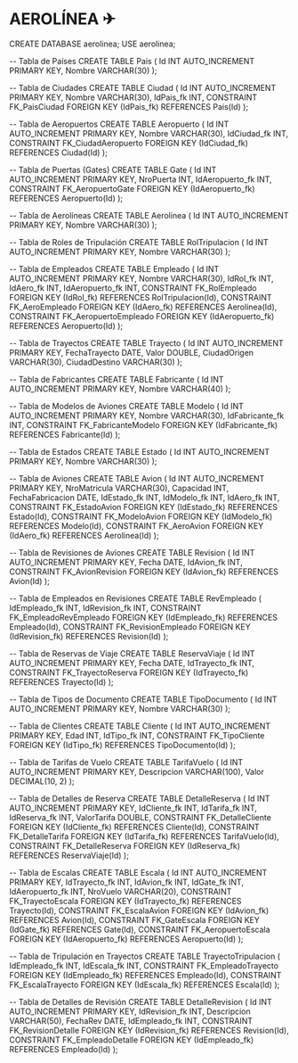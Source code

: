# AEROLÍNEA ✈

CREATE DATABASE aerolinea;
USE aerolinea;

-- Tabla de Países
CREATE TABLE Pais (
  Id INT AUTO_INCREMENT PRIMARY KEY,
  Nombre VARCHAR(30)
);

-- Tabla de Ciudades
CREATE TABLE Ciudad (
  Id INT AUTO_INCREMENT PRIMARY KEY,
  Nombre VARCHAR(30),
  IdPais_fk INT,
  CONSTRAINT FK_PaisCiudad FOREIGN KEY (IdPais_fk) REFERENCES Pais(Id)
);

-- Tabla de Aeropuertos
CREATE TABLE Aeropuerto (
  Id INT AUTO_INCREMENT PRIMARY KEY,
  Nombre VARCHAR(30),
  IdCiudad_fk INT,
  CONSTRAINT FK_CiudadAeropuerto FOREIGN KEY (IdCiudad_fk) REFERENCES Ciudad(Id)
);

-- Tabla de Puertas (Gates)
CREATE TABLE Gate (
  Id INT AUTO_INCREMENT PRIMARY KEY,
  NroPuerta INT,
  IdAeropuerto_fk INT,
  CONSTRAINT FK_AeropuertoGate FOREIGN KEY (IdAeropuerto_fk) REFERENCES Aeropuerto(Id)
);

-- Tabla de Aerolíneas
CREATE TABLE Aerolinea (
  Id INT AUTO_INCREMENT PRIMARY KEY,
  Nombre VARCHAR(30)
);

-- Tabla de Roles de Tripulación
CREATE TABLE RolTripulacion (
  Id INT AUTO_INCREMENT PRIMARY KEY,
  Nombre VARCHAR(30)
);

-- Tabla de Empleados
CREATE TABLE Empleado (
  Id INT AUTO_INCREMENT PRIMARY KEY,
  Nombre VARCHAR(30),
  IdRol_fk INT,
  IdAero_fk INT,
  IdAeropuerto_fk INT,
  CONSTRAINT FK_RolEmpleado FOREIGN KEY (IdRol_fk) REFERENCES RolTripulacion(Id),
  CONSTRAINT FK_AeroEmpleado FOREIGN KEY (IdAero_fk) REFERENCES Aerolinea(Id),
  CONSTRAINT FK_AeropuertoEmpleado FOREIGN KEY (IdAeropuerto_fk) REFERENCES Aeropuerto(Id)
);

-- Tabla de Trayectos
CREATE TABLE Trayecto (
  Id INT AUTO_INCREMENT PRIMARY KEY,
  FechaTrayecto DATE,
  Valor DOUBLE,
  CiudadOrigen VARCHAR(30),
  CiudadDestino VARCHAR(30)
);

-- Tabla de Fabricantes
CREATE TABLE Fabricante (
  Id INT AUTO_INCREMENT PRIMARY KEY,
  Nombre VARCHAR(40)
);

-- Tabla de Modelos de Aviones
CREATE TABLE Modelo (
  Id INT AUTO_INCREMENT PRIMARY KEY,
  Nombre VARCHAR(30),
  IdFabricante_fk INT,
  CONSTRAINT FK_FabricanteModelo FOREIGN KEY (IdFabricante_fk) REFERENCES Fabricante(Id)
);

-- Tabla de Estados
CREATE TABLE Estado (
  Id INT AUTO_INCREMENT PRIMARY KEY,
  Nombre VARCHAR(30)
);

-- Tabla de Aviones
CREATE TABLE Avion (
  Id INT AUTO_INCREMENT PRIMARY KEY,
  NroMatricula VARCHAR(30),
  Capacidad INT,
  FechaFabricacion DATE,
  IdEstado_fk INT,
  IdModelo_fk INT,
  IdAero_fk INT,
  CONSTRAINT FK_EstadoAvion FOREIGN KEY (IdEstado_fk) REFERENCES Estado(Id),
  CONSTRAINT FK_ModeloAvion FOREIGN KEY (IdModelo_fk) REFERENCES Modelo(Id),
  CONSTRAINT FK_AeroAvion FOREIGN KEY (IdAero_fk) REFERENCES Aerolinea(Id)
);

-- Tabla de Revisiones de Aviones
CREATE TABLE Revision (
  Id INT AUTO_INCREMENT PRIMARY KEY,
  Fecha DATE,
  IdAvion_fk INT,
  CONSTRAINT FK_AvionRevision FOREIGN KEY (IdAvion_fk) REFERENCES Avion(Id)
);

-- Tabla de Empleados en Revisiones
CREATE TABLE RevEmpleado (
  IdEmpleado_fk INT,
  IdRevision_fk INT,
  CONSTRAINT FK_EmpleadoRevEmpleado FOREIGN KEY (IdEmpleado_fk) REFERENCES Empleado(Id),
  CONSTRAINT FK_RevisionEmpleado FOREIGN KEY (IdRevision_fk) REFERENCES Revision(Id)
);

-- Tabla de Reservas de Viaje
CREATE TABLE ReservaViaje (
  Id INT AUTO_INCREMENT PRIMARY KEY,
  Fecha DATE,
  IdTrayecto_fk INT,
  CONSTRAINT FK_TrayectoReserva FOREIGN KEY (IdTrayecto_fk) REFERENCES Trayecto(Id)
);

-- Tabla de Tipos de Documento
CREATE TABLE TipoDocumento (
  Id INT AUTO_INCREMENT PRIMARY KEY,
  Nombre VARCHAR(30)
);

-- Tabla de Clientes
CREATE TABLE Cliente (
  Id INT AUTO_INCREMENT PRIMARY KEY,
  Edad INT,
  IdTipo_fk INT,
  CONSTRAINT FK_TipoCliente FOREIGN KEY (IdTipo_fk) REFERENCES TipoDocumento(Id)
);

-- Tabla de Tarifas de Vuelo
CREATE TABLE TarifaVuelo (
  Id INT AUTO_INCREMENT PRIMARY KEY,
  Descripcion VARCHAR(100),
  Valor DECIMAL(10, 2)
);

-- Tabla de Detalles de Reserva
CREATE TABLE DetalleReserva (
  Id INT AUTO_INCREMENT PRIMARY KEY,
  IdCliente_fk INT,
  IdTarifa_fk INT,
  IdReserva_fk INT,
  ValorTarifa DOUBLE,
  CONSTRAINT FK_DetalleCliente FOREIGN KEY (IdCliente_fk) REFERENCES Cliente(Id),
  CONSTRAINT FK_DetalleTarifa FOREIGN KEY (IdTarifa_fk) REFERENCES TarifaVuelo(Id),
  CONSTRAINT FK_DetalleReserva FOREIGN KEY (IdReserva_fk) REFERENCES ReservaViaje(Id)
);

-- Tabla de Escalas
CREATE TABLE Escala (
  Id INT AUTO_INCREMENT PRIMARY KEY,
  IdTrayecto_fk INT,
  IdAvion_fk INT,
  IdGate_fk INT,
  IdAeropuerto_fk INT,
  NroVuelo VARCHAR(20),
  CONSTRAINT FK_TrayectoEscala FOREIGN KEY (IdTrayecto_fk) REFERENCES Trayecto(Id),
  CONSTRAINT FK_EscalaAvion FOREIGN KEY (IdAvion_fk) REFERENCES Avion(Id),
  CONSTRAINT FK_GateEscala FOREIGN KEY (IdGate_fk) REFERENCES Gate(Id),
  CONSTRAINT FK_AeropuertoEscala FOREIGN KEY (IdAeropuerto_fk) REFERENCES Aeropuerto(Id)
);

-- Tabla de Tripulación en Trayectos
CREATE TABLE TrayectoTripulacion (
  IdEmpleado_fk INT,
  IdEscala_fk INT,
  CONSTRAINT FK_EmpleadoTrayecto FOREIGN KEY (IdEmpleado_fk) REFERENCES Empleado(Id),
  CONSTRAINT FK_EscalaTrayecto FOREIGN KEY (IdEscala_fk) REFERENCES Escala(Id)
);

-- Tabla de Detalles de Revisión
CREATE TABLE DetalleRevision (
  Id INT AUTO_INCREMENT PRIMARY KEY,
  IdRevision_fk INT,
  Descripcion VARCHAR(50),
  FechaRev DATE,
  IdEmpleado_fk INT,
  CONSTRAINT FK_RevisionDetalle FOREIGN KEY (IdRevision_fk) REFERENCES Revision(Id),
  CONSTRAINT FK_EmpleadoDetalle FOREIGN KEY (IdEmpleado_fk) REFERENCES Empleado(Id)
);

